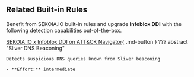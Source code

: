 ## Related Built-in Rules

Benefit from SEKOIA.IO built-in rules and upgrade **Infoblox DDI** with the following detection capabilities out-of-the-box.

[SEKOIA.IO x Infoblox DDI on ATT&CK Navigator](https://mitre-attack.github.io/attack-navigator/#layerURL=https%3A%2F%2Fraw.githubusercontent.com%2FSEKOIA-IO%2Fdocumentation%2Fmain%2F_shared_content%2Foperations_center%2Fdetection%2Fgenerated%2Fattack_864ade96-a96d-4a0e-ab3d-b7cb7b7db618_do_not_edit_manually.json){ .md-button }
??? abstract "Sliver DNS Beaconing"
    
    Detects suspicious DNS queries known from Sliver beaconing 
    
    - **Effort:** intermediate
